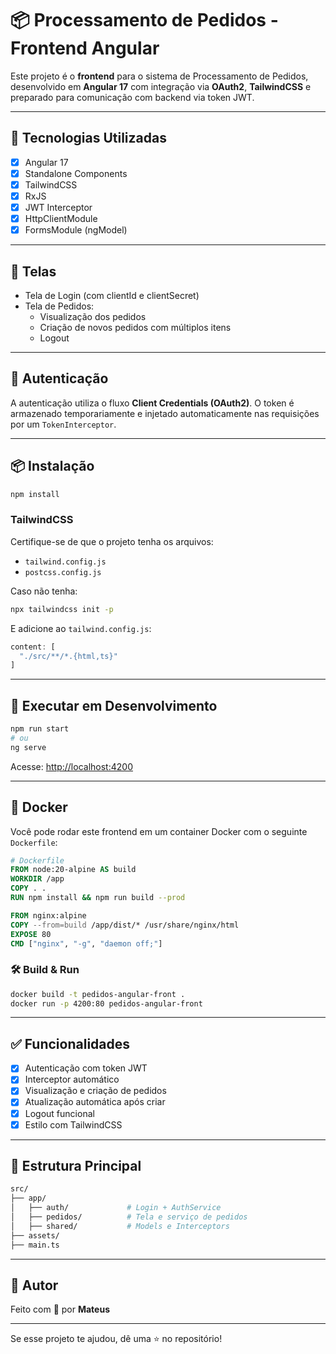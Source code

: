 # 📦 Processamento de Pedidos - Frontend Angular

Este projeto é o **frontend** para o sistema de Processamento de Pedidos, desenvolvido em **Angular 17** com integração via **OAuth2**, **TailwindCSS** e preparado para comunicação com backend via token JWT.

---

## 🚀 Tecnologias Utilizadas

- [x] Angular 17
- [x] Standalone Components
- [x] TailwindCSS
- [x] RxJS
- [x] JWT Interceptor
- [x] HttpClientModule
- [x] FormsModule (ngModel)

---

## 📸 Telas

- Tela de Login (com clientId e clientSecret)
- Tela de Pedidos:
  - Visualização dos pedidos
  - Criação de novos pedidos com múltiplos itens
  - Logout

---

## 🔐 Autenticação

A autenticação utiliza o fluxo **Client Credentials (OAuth2)**. O token é armazenado temporariamente e injetado automaticamente nas requisições por um `TokenInterceptor`.

---

## 📦 Instalação

```bash
npm install
```

### TailwindCSS
Certifique-se de que o projeto tenha os arquivos:

- `tailwind.config.js`
- `postcss.config.js`

Caso não tenha:
```bash
npx tailwindcss init -p
```

E adicione ao `tailwind.config.js`:
```js
content: [
  "./src/**/*.{html,ts}"
]
```

---

## 🧪 Executar em Desenvolvimento

```bash
npm run start
# ou
ng serve
```

Acesse: [http://localhost:4200](http://localhost:4200)

---

## 🐳 Docker

Você pode rodar este frontend em um container Docker com o seguinte `Dockerfile`:

```Dockerfile
# Dockerfile
FROM node:20-alpine AS build
WORKDIR /app
COPY . .
RUN npm install && npm run build --prod

FROM nginx:alpine
COPY --from=build /app/dist/* /usr/share/nginx/html
EXPOSE 80
CMD ["nginx", "-g", "daemon off;"]
```

### 🛠️ Build & Run
```bash
docker build -t pedidos-angular-front .
docker run -p 4200:80 pedidos-angular-front
```

---

## ✅ Funcionalidades

- [x] Autenticação com token JWT
- [x] Interceptor automático
- [x] Visualização e criação de pedidos
- [x] Atualização automática após criar
- [x] Logout funcional
- [x] Estilo com TailwindCSS

---

## 📂 Estrutura Principal

```bash
src/
├── app/
│   ├── auth/             # Login + AuthService
│   ├── pedidos/          # Tela e serviço de pedidos
│   ├── shared/           # Models e Interceptors
├── assets/
├── main.ts
```

---

## 📢 Autor

Feito com 💙 por **Mateus**

---

Se esse projeto te ajudou, dê uma ⭐ no repositório!
